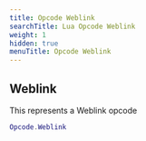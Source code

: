 ```yaml
---
title: Opcode Weblink
searchTitle: Lua Opcode Weblink
weight: 1
hidden: true
menuTitle: Opcode Weblink
---
```

## Weblink

This represents a Weblink opcode
```lua
Opcode.Weblink
```
